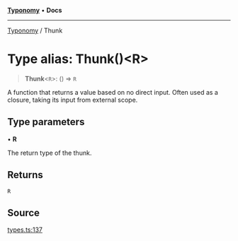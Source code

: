 [**Typonomy**](../README.md) • **Docs**

***

[Typonomy](../globals.md) / Thunk

# Type alias: Thunk()\<R\>

> **Thunk**\<`R`\>: () => `R`

A function that returns a value based on no direct input.
Often used as a closure, taking its input from external scope.

## Type parameters

• **R**

The return type of the thunk.

## Returns

`R`

## Source

[types.ts:137](https://github.com/softcraft-development/typonomy/blob/71207c5f8a51cd78ebdeff79293f44e522cae748/src/types.ts#L137)
